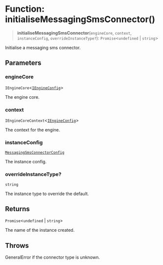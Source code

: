 # Function: initialiseMessagingSmsConnector()

> **initialiseMessagingSmsConnector**(`engineCore`, `context`, `instanceConfig`, `overrideInstanceType?`): `Promise`\<`undefined` \| `string`\>

Initialise a messaging sms connector.

## Parameters

### engineCore

`IEngineCore`\<[`IEngineConfig`](../interfaces/IEngineConfig.md)\>

The engine core.

### context

`IEngineCoreContext`\<[`IEngineConfig`](../interfaces/IEngineConfig.md)\>

The context for the engine.

### instanceConfig

[`MessagingSmsConnectorConfig`](../type-aliases/MessagingSmsConnectorConfig.md)

The instance config.

### overrideInstanceType?

`string`

The instance type to override the default.

## Returns

`Promise`\<`undefined` \| `string`\>

The name of the instance created.

## Throws

GeneralError if the connector type is unknown.
